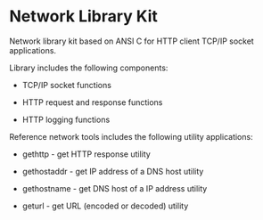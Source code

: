 Network Library Kit
===================

Network library kit based on ANSI C for HTTP client TCP/IP socket applications.

Library includes the following components:

* TCP/IP socket functions

* HTTP request and response functions

* HTTP logging functions

Reference network tools includes the following utility applications:

* gethttp - get HTTP response utility

* gethostaddr - get IP address of a DNS host utility

* gethostname - get DNS host of a IP address utility

* geturl - get URL (encoded or decoded) utility

